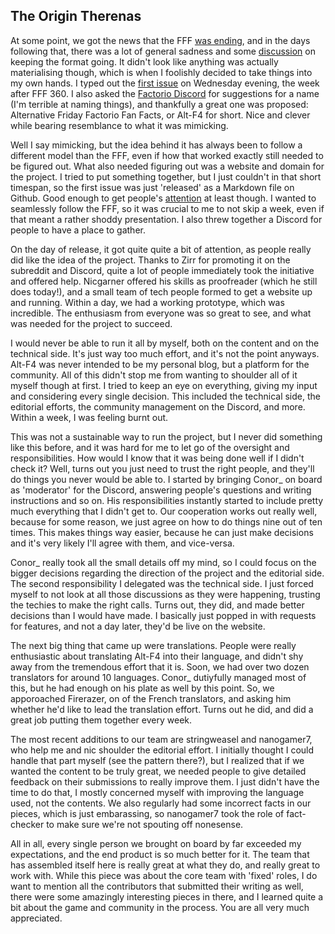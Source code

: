 ## The Origin <author>Therenas</author>

At some point, we got the news that the FFF [was ending](), and in the days following that, there was a lot of general sadness and some [discussion]() on keeping the format going. It didn't look like anything was actually materialising though, which is when I foolishly decided to take things into my own hands. I typed out the [first issue]() on Wednesday evening, the week after FFF 360. I also asked the [Factorio Discord]() for suggestions for a name (I'm terrible at naming things), and thankfully a great one was proposed: Alternative Friday Factorio Fan Facts, or Alt-F4 for short. Nice and clever while bearing resemblance to what it was mimicking.

Well I say mimicking, but the idea behind it has always been to follow a different model than the FFF, even if how that worked exactly still needed to be figured out. What also needed figuring out was a website and domain for the project. I tried to put something together, but I just couldn't in that short timespan, so the first issue was just 'released' as a Markdown file on Github. Good enough to get people's [attention]() at least though. I wanted to seamlessly follow the FFF, so it was crucial to me to not skip a week, even if that meant a rather shoddy presentation. I also threw together a Discord for people to have a place to gather.

On the day of release, it got quite quite a bit of attention, as people really did like the idea of the project. Thanks to Zirr for promoting it on the subreddit and Discord, quite a lot of people immediately took the initiative and offered help. Nicgarner offered his skills as proofreader (which he still does today!), and a small team of tech people formed to get a website up and running. Within a day, we had a working prototype, which was incredible. The enthusiasm from everyone was so great to see, and what was needed for the project to succeed.

I would never be able to run it all by myself, both on the content and on the technical side. It's just way too much effort, and it's not the point anyways. Alt-F4 was never intended to be my personal blog, but a platform for the community. All of this didn't stop me from wanting to shoulder all of it myself though at first. I tried to keep an eye on everything, giving my input and considering every single decision. This included the technical side, the editorial efforts, the community management on the Discord, and more. Within a week, I was feeling burnt out.

This was not a sustainable way to run the project, but I never did something like this before, and it was hard for me to let go of the oversight and responsibilities. How would I know that it was being done well if I didn't check it? Well, turns out you just need to trust the right people, and they'll do things you never would be able to. I started by bringing Conor_ on board as 'moderator' for the Discord, answering people's questions and writing instructions and so on. His responsibilities instantly started to include pretty much everything that I didn't get to. Our cooperation works out really well, because for some reason, we just agree on how to do things nine out of ten times. This makes things way easier, because he can just make decisions and it's very likely I'll agree with them, and vice-versa.

Conor_ really took all the small details off my mind, so I could focus on the bigger decisions regarding the direction of the project and the editorial side. The second responsibility I delegated was the technical side. I just forced myself to not look at all those discussions as they were happening, trusting the techies to make the right calls. Turns out, they did, and made better decisions than I would have made. I basically just popped in with requests for features, and not a day later, they'd be live on the website.

The next big thing that came up were translations. People were really enthusiastic about translating Alt-F4 into their language, and didn't shy away from the tremendous effort that it is. Soon, we had over two dozen translators for around 10 languages. Conor_ dutiyfully managed most of this, but he had enough on his plate as well by this point. So, we apporoached Firerazer, on of the French translators, and asking him whether he'd like to lead the translation effort. Turns out he did, and did a great job putting them together every week.

The most recent additions to our team are stringweasel and nanogamer7, who help me and nic shoulder the editorial effort. I initially thought I could handle that part myself (see the pattern there?), but I realized that if we wanted the content to be truly great, we needed people to give detailed feedback on their submissions to really improve them. I just didn't have the time to do that, I mostly concerned myself with improving the language used, not the contents. We also regularly had some incorrect facts in our pieces, which is just embarassing, so nanogamer7 took the role of fact-checker to make sure we're not spouting off nonesense.

All in all, every single person we brought on board by far exceeded my expectations, and the end product is so much better for it. The team that has assembled itself here is really great at what they do, and really great to work with. While this piece was about the core team with 'fixed' roles, I do want to mention all the contributors that submitted their writing as well, there were some amazingly interesting pieces in there, and I learned quite a bit about the game and community in the process. You are all very much appreciated.
